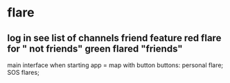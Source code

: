 # flare
log in
see list of channels
friend feature
red flare for " not friends"
green flared "friends"
----
main interface when starting app = map with button
buttons: personal flare; SOS flares; 
